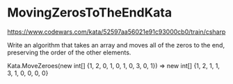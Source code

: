 # MovingZerosToTheEndKata
https://www.codewars.com/kata/52597aa56021e91c93000cb0/train/csharp

Write an algorithm that takes an array and moves all of the zeros to the end, preserving the order of the other elements.

Kata.MoveZeroes(new int[] {1, 2, 0, 1, 0, 1, 0, 3, 0, 1}) => new int[] {1, 2, 1, 1, 3, 1, 0, 0, 0, 0}
